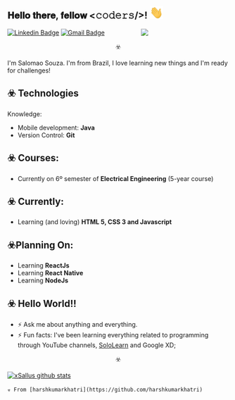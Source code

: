 <h2> 𝐇𝐞𝐥𝐥𝐨 𝐭𝐡𝐞𝐫𝐞, 𝐟𝐞𝐥𝐥𝐨𝐰 <𝚌𝚘𝚍𝚎𝚛𝚜/>! <img src="https://raw.githubusercontent.com/ABSphreak/ABSphreak/master/gifs/Hi.gif" width="30px"></h2>

<img align='right' src='https://user-images.githubusercontent.com/5713670/87202985-820dcb80-c2b6-11ea-9f56-7ec461c497c3.gif' width='200"'>

[![Linkedin Badge](https://img.shields.io/badge/-Salomao%20Souza-blue?style=flat-square&logo=Linkedin&logoColor=white&link=https://www.linkedin.com/in/salomao-vasconcelos/)](https://www.linkedin.com/in/salomao-vasconcelos/) [![Gmail Badge](https://img.shields.io/badge/-souza95salomao@gmail.com-c14438?style=flat-square&logo=Gmail&logoColor=white&link=mailto:souza95salomao@gmail.com)](mailto:souza95salomao@gmail.com)

<p align="center">☣️</p>

I'm Salomao Souza. I'm from Brazil, I love learning new things and I'm ready for challenges!
## ☣️ Technologies
Knowledge:
- Mobile development: **Java**
- Version Control: **Git**
## ☣️ Courses:
- Currently on 6&ordm; semester of **Electrical Engineering** (5-year course)
## ☣️ Currently:
- Learning (and loving) **HTML 5, CSS 3 and Javascript**
## ☣️Planning On:
- Learning **ReactJs**
- Learning **React Native**
- Learning **NodeJs**
## ☣️ Hello World!!
- ⚡ Ask me about anything and everything.
- ⚡ Fun facts: I've been learning everything related to programming through YouTube channels, [SoloLearn](https://sololearn.com/) and Google XD;

<p align="center">☣️</p>

[![xSallus github stats](https://github-readme-stats.vercel.app/api?username=xSallus)](https://github.com/anuraghazra/github-readme-stats)

```☣️ From [harshkumarkhatri](https://github.com/harshkumarkhatri)```
